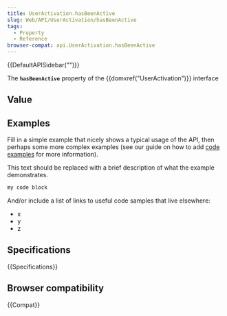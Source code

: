 ```yaml
---
title: UserActivation.hasBeenActive
slug: Web/API/UserActivation/hasBeenActive
tags:
  - Property
  - Reference
browser-compat: api.UserActivation.hasBeenActive
---
```

{{DefaultAPISidebar("")}}

The **`hasBeenActive`** property of the {{domxref("UserActivation")}} interface 

## Value



## Examples

Fill in a simple example that nicely shows a typical usage of the API, then perhaps some more complex examples (see our guide on how to add [code examples](/en-US/docs/MDN/Contribute/Structures/Code_examples) for more information).

This text should be replaced with a brief description of what the example demonstrates.

```js
my code block
```

And/or include a list of links to useful code samples that live elsewhere:

*   x
*   y
*   z

## Specifications

{{Specifications}}

## Browser compatibility

{{Compat}}


